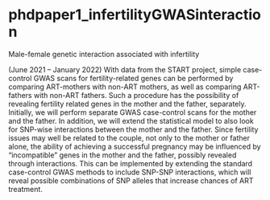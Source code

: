 # phdpaper1_infertilityGWASinteraction
Male-female genetic interaction associated with infertility

(June 2021 – January 2022)
With data from the START project, simple case-control GWAS scans for fertility-related 
genes can be performed by comparing ART-mothers with non-ART mothers, as well as 
comparing ART-fathers with non-ART fathers. Such a procedure has the possibility of 
revealing fertility related genes in the mother and the father, separately. Initially, we will 
perform separate GWAS case-control scans for the mother and the father. In addition, we 
will extend the statistical model to also look for SNP-wise interactions between the mother 
and the father. Since fertility issues may well be related to the couple, not only to the mother 
or father alone, the ability of achieving a successful pregnancy may be influenced by 
“incompatible” genes in the mother and the father, possibly revealed through interactions. 
This can be implemented by extending the standard case-control GWAS methods to include 
SNP-SNP interactions, which will reveal possible combinations of SNP alleles that increase 
chances of ART treatment.
